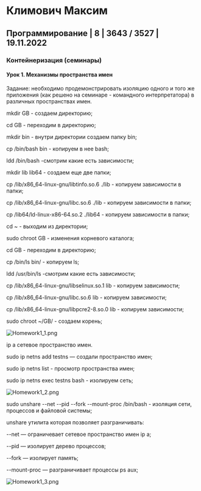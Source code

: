 # Климович Максим

## Программирование | 8 | 3643 / 3527 | 19.11.2022

### Контейнеризация (семинары)

#### Урок 1. Механизмы пространства имен

Задание: необходимо продемонстрировать изоляцию одного и того же приложения (как решено на семинаре - командного интерпретатора) в различных пространствах имен.

mkdir GB - создаем директорию;

cd GB - переходим в директорию;

mkdir bin - внутри директории создаем папку bin;

cp /bin/bash bin - копируем в нее bash;

ldd /bin/bash -смотрим какие есть зависимости;

mkdir lib lib64 - создаем еще две папки;

cp /lib/x86_64-linux-gnu/libtinfo.so.6 ./lib - копируем зависимости в папки;

cp /lib/x86_64-linux-gnu/libc.so.6 ./lib - копируем зависимости в папки;

cp /lib64/ld-linux-x86-64.so.2 ./lib64 - копируем зависимости в папки;

cd ~ - выходим из директории;

sudo chroot GB - изменения корневого каталога;

cd GB - переходим в директорию;

cp /bin/ls bin/ - копируем ls;

ldd /usr/bin/ls -смотрим какие есть зависимости;

cp /lib/x86_64-linux-gnu/libselinux.so.1 lib - копируем зависимости;

cp /lib/x86_64-linux-gnu/libc.so.6 lib - копируем зависимости;

cp /lib/x86_64-linux-gnu/libpcre2-8.so.0 lib - копируем зависимости;

sudo chroot ~/GB/ - создаем корень;

![Homework1_1.png](..%2F..%2F..%2F..%2F..%2FDownloads%2FHomework1_1.png)

ip a сетевое пространство имен.

sudo ip netns add testns — создали пространство имен;

sudo ip netns list - просмотр пространства имен;

sudo ip netns exec testns bash - изолируем сеть;

![Homework1_2.png](..%2F..%2F..%2F..%2F..%2FDownloads%2FHomework1_2.png)

sudo unshare --net --pid --fork --mount-proc /bin/bash - изоляция сети, процессов и файловой системы;

unshare утилита которая позволяет разграничивать:

--net — ограничевает сетевое пространство имен ip a;

--pid — изолирует дерево процессов;

--fork — изолирует память;

--mount-proc — разграничивает процессы ps aux;

![Homework1_3.png](..%2F..%2F..%2F..%2F..%2FDownloads%2FHomework1_3.png)